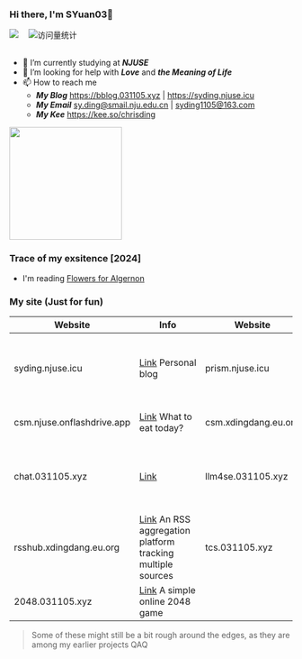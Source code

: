  ### Hi there, I'm SYuan03👋
<div>
  <a href="https://space.bilibili.com/1890244370/"><img src="https://img.shields.io/badge/Bilibili-B站-ff69b4" /></a>&emsp;
  <!-- visitor statistics logo 访问量统计徽标 -->
  <img src="https://komarev.com/ghpvc/?username=SYuan03&label=Views&color=0e75b6&style=flat" alt="访问量统计" />
</div>

<div>&nbsp;</div>

- 🔭 I’m currently studying at _**NJUSE**_
- 🤔 I’m looking for help with _**Love**_ and _**the Meaning of Life**_
- 📫 How to reach me
  - _**My Blog**_ https://bblog.031105.xyz | https://syding.njuse.icu
  - _**My Email**_ sy.ding@smail.nju.edu.cn | syding1105@163.com
  - _**My Kee**_ https://kee.so/chrisding

<!-- <div align="left"> <img height="200px" src="https://github-readme-stats.vercel.app/api?username=SYuan03" /> </div> -->
<div align="left"> 
  <img height="200px" src="https://github-readme-stats.vercel.app/api?username=SYuan03&show_icons=true&line_height=22&theme=tokyonight" /> 
</div>

### Trace of my exsitence [2024]
* I'm reading [Flowers for Algernon](https://book.douban.com/subject/26362836/)

### My site (Just for fun)
| Website                              | Info                                     | Website                              | URL                                     |
|--------------------------------------|-----------------------------------------|--------------------------------------|-----------------------------------------|
| syding.njuse.icu                   | [Link](https://syding.njuse.icu)&nbsp;Personal blog      | prism.njuse.icu                   | [Link](https://prism.njuse.icu)&nbsp;An online demo of the Prism data visualization tool     |
| csm.njuse.onflashdrive.app         | [Link](https://csm.njuse.onflashdrive.app)&nbsp;What to eat today? | csm.xdingdang.eu.org              | [Link](https://csm.xdingdang.eu.org)&nbsp;What to eat today? |
| chat.031105.xyz                    | [Link](https://chat.031105.xyz)    | llm4se.031105.xyz                 | [Link](https://llm4se.031105.xyz/)&nbsp;[Demo Video](https://box.nju.edu.cn/lib/52c5fb3c-86c6-45e9-9b58-43695981bcdb/file/LLM4SE%E6%BC%94%E7%A4%BA_20240531_13505796.mp4)&nbsp;Large language models for software engineering |
| rsshub.xdingdang.eu.org            | [Link](https://rsshub.xdingdang.eu.org)&nbsp;An RSS aggregation platform tracking multiple sources     | tcs.031105.xyz                    | [Link](https://tcs.031105.xyz) |
|2048.031105.xyz                     | [Link](http://2048.031105.xyz)&nbsp;A simple online 2048 game             |
> Some of these might still be a bit rough around the edges, as they are among my earlier projects QAQ
